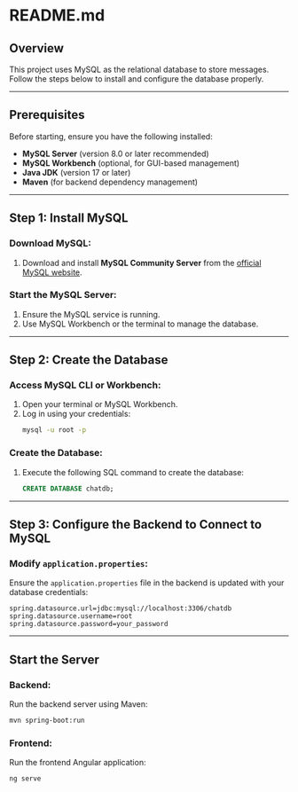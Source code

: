 # README.md

## Overview

This project uses MySQL as the relational database to store messages. Follow the steps below to install and configure the database properly.

---

## Prerequisites

Before starting, ensure you have the following installed:

- **MySQL Server** (version 8.0 or later recommended)
- **MySQL Workbench** (optional, for GUI-based management)
- **Java JDK** (version 17 or later)
- **Maven** (for backend dependency management)

---

## Step 1: Install MySQL

### Download MySQL:
1. Download and install **MySQL Community Server** from the [official MySQL website](https://dev.mysql.com/downloads/).

### Start the MySQL Server:
1. Ensure the MySQL service is running.
2. Use MySQL Workbench or the terminal to manage the database.

---

## Step 2: Create the Database

### Access MySQL CLI or Workbench:
1. Open your terminal or MySQL Workbench.
2. Log in using your credentials:
   ```bash
   mysql -u root -p
   ```

### Create the Database:
1. Execute the following SQL command to create the database:
   ```sql
   CREATE DATABASE chatdb;
   ```

---

## Step 3: Configure the Backend to Connect to MySQL

### Modify `application.properties`:
Ensure the `application.properties` file in the backend is updated with your database credentials:
```properties
spring.datasource.url=jdbc:mysql://localhost:3306/chatdb
spring.datasource.username=root
spring.datasource.password=your_password
```

---

## Start the Server

### Backend:
Run the backend server using Maven:
```bash
mvn spring-boot:run
```

### Frontend:
Run the frontend Angular application:
```bash
ng serve
```


